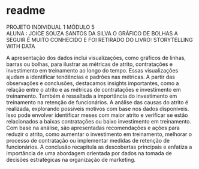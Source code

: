 # readme
PROJETO INDIVIDUAL 1 MÓDULO 5	
ALUNA	: JOICE SOUZA SANTOS DA SILVA 
O GRÁFICO DE BOLHAS A SEGUIR É MUITO CONHECIDO E FOI RETIRADO DO LIVRO: STORYTELLING WITH DATA

A apresentação dos dados inclui visualizações, como gráficos de linhas, barras ou bolhas, para ilustrar as métricas de atrito, contratações e investimento em treinamento ao longo do tempo. Essas visualizações ajudam a identificar tendências e padrões nas métricas.
A partir das observações e conclusões, destacamos insights importantes, como a relação entre o atrito e as métricas de contratações e investimento em treinamento. Também é ressaltada a importância do investimento em treinamento na retenção de funcionários.
A análise das causas do atrito é realizada, explorando possíveis motivos com base nos dados disponíveis. Isso pode envolver identificar meses com maior atrito e verificar se estão relacionados a baixas contratações ou baixo investimento em treinamento.
Com base na análise, são apresentadas recomendações e ações para reduzir o atrito, como aumentar o investimento em treinamento, melhorar o processo de contratação ou implementar medidas de retenção de funcionários.
A conclusão recapitula as descobertas principais e enfatiza a importância de uma abordagem orientada por dados na tomada de decisões estratégicas na organização de marketing.
